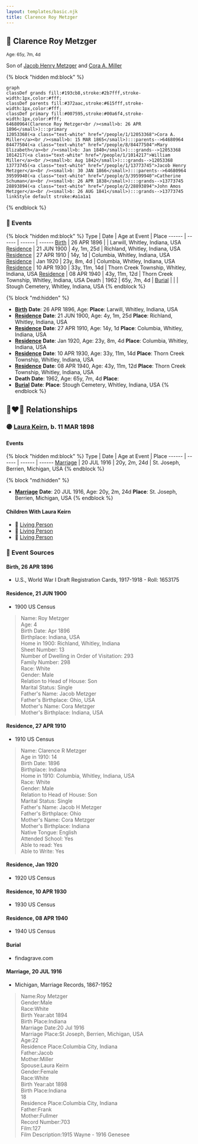 ```yaml
---
layout: templates/basic.njk
title: Clarence Roy Metzger
---
```

## 🔵 Clarence Roy Metzger
<small>Age: 65y, 7m, 4d</small>

Son of [Jacob Henry Metzger](/people/1/13773745) and [Cora A. Miller](/people/1/12053368)

{% block "hidden md:block" %}
```mermaid
graph
classDef grands fill:#193cb8,stroke:#2b7fff,stroke-width:1px,color:#fff;
classDef parents fill:#372aac,stroke:#615fff,stroke-width:1px,color:#fff;
classDef primary fill:#007595,stroke:#00a6f4,stroke-width:1px,color:#fff;
64680964(Clarence Roy Metzger<br /><small>b: 26 APR 1896</small>):::primary
12053368(<a class="text-white" href="/people/1/12053368">Cora A. Miller</a><br /><small>b: 15 MAR 1865</small>):::parents-->64680964
84477504(<a class="text-white" href="/people/8/84477504">Mary Elizabeth</a><br /><small>b: Jan 1840</small>):::grands-->12053368
1014217(<a class="text-white" href="/people/1/1014217">William Miller</a><br /><small>b: Aug 1842</small>):::grands-->12053368
13773745(<a class="text-white" href="/people/1/13773745">Jacob Henry Metzger</a><br /><small>b: 30 JAN 1866</small>):::parents-->64680964
39599940(<a class="text-white" href="/people/3/39599940">Catherine Schuman</a><br /><small>b: 26 APR 1838</small>):::grands-->13773745
28893894(<a class="text-white" href="/people/2/28893894">John Amos Metzger</a><br /><small>b: 26 AUG 1841</small>):::grands-->13773745
linkStyle default stroke:#a1a1a1
```
{% endblock %}

### 📆 Events

{% block "hidden md:block" %}
Type | Date | Age at Event | Place
------ | ------ | ------ | ------
[Birth](#event-event-2) | 26 APR 1896 |  | Larwill, Whitley, Indiana, USA
[Residence](#event-event-0) | 21 JUN 1900 | 4y, 1m, 25d | Richland, Whitley, Indiana, USA
[Residence](#event-event-1) | 27 APR 1910 | 14y, 1d | Columbia, Whitley, Indiana, USA
[Residence](#event-event-2) | Jan 1920 | 23y, 8m, 4d | Columbia, Whitley, Indiana, USA
[Residence](#event-event-3) | 10 APR 1930 | 33y, 11m, 14d | Thorn Creek Township, Whitley, Indiana, USA
[Residence](#event-event-4) | 08 APR 1940 | 43y, 11m, 12d | Thorn Creek Township, Whitley, Indiana, USA
Death | 1962 | 65y, 7m, 4d |
[Burial](#event-event-9) |  |  | Stough Cemetery, Whitley, Indiana, USA
{% endblock %}

{% block "md:hidden" %}
- **[Birth](#event-event-2)**
**Date**: 26 APR 1896, Age:
**Place**: Larwill, Whitley, Indiana, USA
- **[Residence](#event-event-0)**
**Date**: 21 JUN 1900, Age: 4y, 1m, 25d
**Place**: Richland, Whitley, Indiana, USA
- **[Residence](#event-event-1)**
**Date**: 27 APR 1910, Age: 14y, 1d
**Place**: Columbia, Whitley, Indiana, USA
- **[Residence](#event-event-2)**
**Date**: Jan 1920, Age: 23y, 8m, 4d
**Place**: Columbia, Whitley, Indiana, USA
- **[Residence](#event-event-3)**
**Date**: 10 APR 1930, Age: 33y, 11m, 14d
**Place**: Thorn Creek Township, Whitley, Indiana, USA
- **[Residence](#event-event-4)**
**Date**: 08 APR 1940, Age: 43y, 11m, 12d
**Place**: Thorn Creek Township, Whitley, Indiana, USA
- **Death**
**Date**: 1962, Age: 65y, 7m, 4d
**Place**:
- **[Burial](#event-event-9)**
**Date**:
**Place**: Stough Cemetery, Whitley, Indiana, USA
{% endblock %}

## 👩‍❤️‍👨 Relationships

### 🟣 [Laura Keirn](/people/5/5658632), b. 11 MAR 1898

#### Events

{% block "hidden md:block" %}
Type | Date | Age at Event | Place
------ | ------ | ------ | ------
[Marriage](#event-family-0-event-0) | 20 JUL 1916 | 20y, 2m, 24d | St. Joseph, Berrien, Michigan, USA
{% endblock %}

{% block "md:hidden" %}
- **[Marriage](#event-family-0-event-0)**
**Date**: 20 JUL 1916, Age: 20y, 2m, 24d
**Place**: St. Joseph, Berrien, Michigan, USA
{% endblock %}

#### Children With Laura Keirn
* 🔵 [Living Person](/people/9/91456448)
* 🔵 [Living Person](/people/9/97320868)
* 🔵 [Living Person](/people/5/51872304)
### 📰 Event Sources

#### <a id="event-event-2"></a> Birth, 26 APR 1896
* U.S., World War I Draft Registration Cards, 1917-1918  - Roll: 1653175

#### <a id="event-event-0"></a> Residence, 21 JUN 1900
* 1900 US Census
>   
  > Name: Roy Metzger  
  > Age: 4  
  > Birth Date: Apr 1896  
  > Birthplace: Indiana, USA  
  > Home in 1900: Richland, Whitley, Indiana  
  > Sheet Number: 13  
  > Number of Dwelling in Order of Visitation: 293  
  > Family Number: 298  
  > Race: White  
  > Gender: Male  
  > Relation to Head of House: Son  
  > Marital Status: Single  
  > Father's Name: Jacob Metzger  
  > Father's Birthplace: Ohio, USA  
  > Mother's Name: Cora Metzger  
  > Mother's Birthplace: Indiana, USA

#### <a id="event-event-1"></a> Residence, 27 APR 1910
* 1910 US Census
>   
  > Name: Clarence R Metzger  
  > Age in 1910: 14  
  > Birth Date: 1896  
  > Birthplace: Indiana  
  > Home in 1910: Columbia, Whitley, Indiana, USA  
  > Race: White  
  > Gender: Male  
  > Relation to Head of House: Son  
  > Marital Status: Single  
  > Father's Name: Jacob H Metzger  
  > Father's Birthplace: Ohio  
  > Mother's Name: Cora Metzger  
  > Mother's Birthplace: Indiana  
  > Native Tongue: English  
  > Attended School: Yes  
  > Able to read: Yes  
  > Able to Write: Yes

#### <a id="event-event-2"></a> Residence, Jan 1920
* 1920 US Census

#### <a id="event-event-3"></a> Residence, 10 APR 1930
* 1930 US Census

#### <a id="event-event-4"></a> Residence, 08 APR 1940
* 1940 US Census

#### <a id="event-event-9"></a> Burial
* findagrave.com

#### <a id="event-family-0-event-0"></a> Marriage, 20 JUL 1916
* Michigan, Marriage Records, 1867-1952
>   
  > Name:Roy Metzger  
  > Gender:Male  
  > Race:White  
  > Birth Year:abt 1894  
  > Birth Place:Indiana  
  > Marriage Date:20 Jul 1916  
  > Marriage Place:St Joseph, Berrien, Michigan, USA  
  > Age:22  
  > Residence Place:Columbia City, Indiana  
  > Father:Jacob  
  > Mother:Miller  
  > Spouse:Laura Keirn  
  > Gender:Female  
  > Race:White  
  > Birth Year:abt 1898  
  > Birth Place:Indiana  
  > 18  
  > Residence Place:Columbia City, Indiana  
  > Father:Frank  
  > Mother:Fullmer  
  > Record Number:703  
  > Film:127  
  > Film Description:1915 Wayne - 1916 Genesee